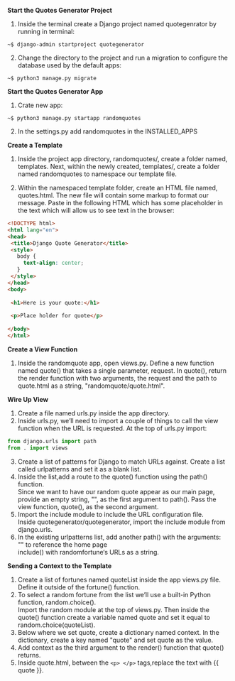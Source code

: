 **Start the Quotes Generator Project**

1. Inside the terminal create a Django project named quotegenrator by running in terminal:
```console
~$ django-admin startproject quotegenerator
```
2. Change the directory to the project and  run a migration to configure the database used by the default apps:
```console
~$ python3 manage.py migrate
```
**Start the Quotes Generator App**

1. Crate new app:
```console
~$ python3 manage.py startapp randomquotes
```
2. In the settings.py add randomquotes in the INSTALLED_APPS

**Create a Template**

1. Inside the project app directory, randomquotes/, create a folder named, templates. Next, within the newly created, templates/, create a folder named randomquotes to namespace our template file.

2. Within the namespaced template folder, create an HTML file named, quotes.html. The new file will contain some markup to format our message. Paste in the following HTML which has some placeholder in the text which will allow us to see text in the browser:
```html
<!DOCTYPE html>
<html lang="en">
<head>
 <title>Django Quote Generator</title>
 <style>
   body {
     text-align: center;
   }
 </style>
</head>
<body>
 
 <h1>Here is your quote:</h1>
 
 <p>Place holder for quote</p>
 
</body>
</html>
```
**Create a View Function**

1. Inside the randomquote app, open views.py. Define a new function named quote() that takes a single parameter, request. In quote(), return the render function with two arguments, the request and the path to quote.html as a string, "randomquote/quote.html".

**Wire Up View**

1. Create a file named urls.py inside the app directory.
2. Inside urls.py, we’ll need to import a couple of things to call the view function when the URL is requested.
At the top of urls.py import:   
```python
from django.urls import path
from . import views
```
3. Create a list of patterns for Django to match URLs against. Create a list called urlpatterns and set it as a blank list.
4. Inside the list,add a route to the quote() function using the path() function.  
Since we want to have our random quote appear as our main page, provide an empty string, "", as the first argument to path(). Pass the view function, quote(), as the second argument.
5. Import the include module to include the URL configuration file.   
Inside quotegenerator/quotegenerator, import the include module from django.urls.
6. In the existing urlpatterns list, add another path() with the arguments:   
"" to reference the home page  
include() with randomfortune‘s URLs as a string.

**Sending a Context to the Template**
1. Create a list of fortunes named quoteList inside the app views.py file. Define it outside of the fortune() function.
2. To select a random fortune from the list we’ll use a built-in Python function, random.choice().  
Import the random module at the top of views.py. Then inside the quote() function create a variable named quote and set it equal to random.choice(quoteList).
3. Below where we set quote, create a dictionary named context. In the dictionary, create a key named "quote" and set quote as the value.
4. Add context as the third argument to the render() function that quote() returns.
5. Inside quote.html, between the ```<p> </p>``` tags,replace the text with {{ quote }}.
